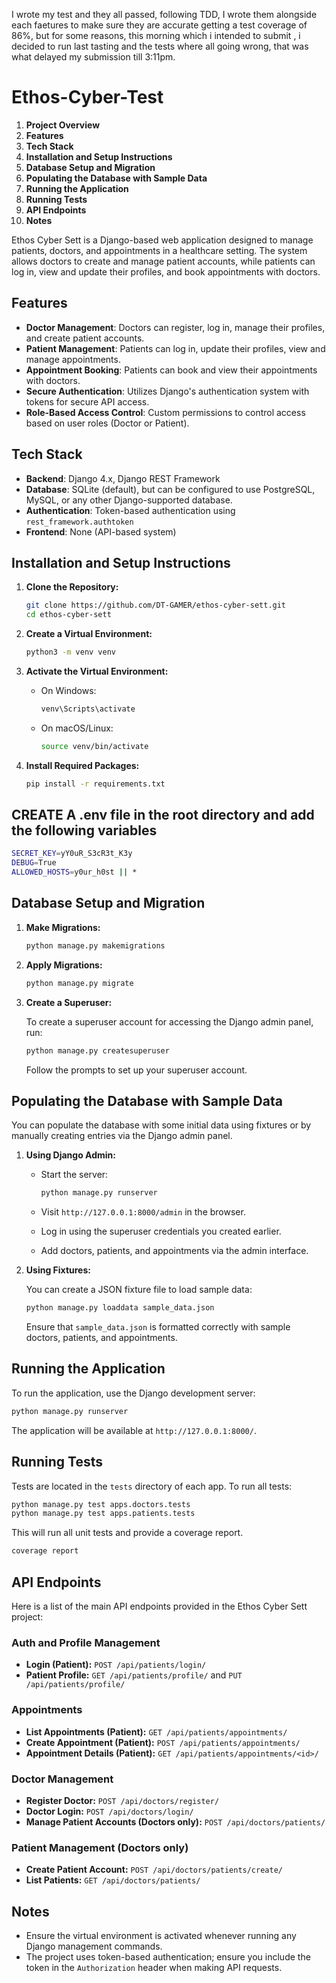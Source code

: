 I wrote my test and they all passed, following TDD, I wrote them alongside each faetures to make sure they are accurate getting a test coverage of 86%, but for some reasons, this morning which i intended to submit , i decided to run last tasting and the tests where all going wrong, that was what delayed my submission till 3:11pm.

# Ethos-Cyber-Test

1. **Project Overview**
2. **Features**
3. **Tech Stack**
4. **Installation and Setup Instructions**
5. **Database Setup and Migration**
6. **Populating the Database with Sample Data**
7. **Running the Application**
8. **Running Tests**
9. **API Endpoints**
10. **Notes**


Ethos Cyber Sett is a Django-based web application designed to manage patients, doctors, and appointments in a healthcare setting. The system allows doctors to create and manage patient accounts, while patients can log in, view and update their profiles, and book appointments with doctors.

## Features

- **Doctor Management**: Doctors can register, log in, manage their profiles, and create patient accounts.
- **Patient Management**: Patients can log in, update their profiles, view and manage appointments.
- **Appointment Booking**: Patients can book and view their appointments with doctors.
- **Secure Authentication**: Utilizes Django's authentication system with tokens for secure API access.
- **Role-Based Access Control**: Custom permissions to control access based on user roles (Doctor or Patient).

## Tech Stack

- **Backend**: Django 4.x, Django REST Framework
- **Database**: SQLite (default), but can be configured to use PostgreSQL, MySQL, or any other Django-supported database.
- **Authentication**: Token-based authentication using `rest_framework.authtoken`
- **Frontend**: None (API-based system)

## Installation and Setup Instructions

1. **Clone the Repository:**

   ```bash
   git clone https://github.com/DT-GAMER/ethos-cyber-sett.git
   cd ethos-cyber-sett
   ```

2. **Create a Virtual Environment:**

   ```bash
   python3 -m venv venv
   ```

3. **Activate the Virtual Environment:**

   - On Windows:

     ```bash
     venv\Scripts\activate
     ```

   - On macOS/Linux:

     ```bash
     source venv/bin/activate
     ```

4. **Install Required Packages:**

   ```bash
   pip install -r requirements.txt
   ```
## CREATE A .env file in the root directory and add the following variables
```bash
SECRET_KEY=yY0uR_S3cR3t_K3y
DEBUG=True
ALLOWED_HOSTS=y0ur_h0st || *
```

## Database Setup and Migration

1. **Make Migrations:**

   ```bash
   python manage.py makemigrations
   ```

2. **Apply Migrations:**

   ```bash
   python manage.py migrate
   ```

3. **Create a Superuser:**

   To create a superuser account for accessing the Django admin panel, run:

   ```bash
   python manage.py createsuperuser
   ```

   Follow the prompts to set up your superuser account.

## Populating the Database with Sample Data

You can populate the database with some initial data using fixtures or by manually creating entries via the Django admin panel.

1. **Using Django Admin:**

   - Start the server:

     ```bash
     python manage.py runserver
     ```

   - Visit `http://127.0.0.1:8000/admin` in the browser.
   - Log in using the superuser credentials you created earlier.
   - Add doctors, patients, and appointments via the admin interface.

2. **Using Fixtures:**

   You can create a JSON fixture file to load sample data:

   ```bash
   python manage.py loaddata sample_data.json
   ```

   Ensure that `sample_data.json` is formatted correctly with sample doctors, patients, and appointments.

## Running the Application

To run the application, use the Django development server:

```bash
python manage.py runserver
```

The application will be available at `http://127.0.0.1:8000/`.

## Running Tests

Tests are located in the `tests` directory of each app. To run all tests:

```bash
python manage.py test apps.doctors.tests
python manage.py test apps.patients.tests
```

This will run all unit tests and provide a coverage report.

```bash
coverage report
```

## API Endpoints

Here is a list of the main API endpoints provided in the Ethos Cyber Sett project:

### **Auth and Profile Management**

- **Login (Patient):** `POST /api/patients/login/`
- **Patient Profile:** `GET /api/patients/profile/` and `PUT /api/patients/profile/`

### **Appointments**

- **List Appointments (Patient):** `GET /api/patients/appointments/`
- **Create Appointment (Patient):** `POST /api/patients/appointments/`
- **Appointment Details (Patient):** `GET /api/patients/appointments/<id>/`

### **Doctor Management**

- **Register Doctor:** `POST /api/doctors/register/`
- **Doctor Login:** `POST /api/doctors/login/`
- **Manage Patient Accounts (Doctors only):** `POST /api/doctors/patients/`

### **Patient Management (Doctors only)**

- **Create Patient Account:** `POST /api/doctors/patients/create/`
- **List Patients:** `GET /api/doctors/patients/`

## Notes

- Ensure the virtual environment is activated whenever running any Django management commands.
- The project uses token-based authentication; ensure you include the token in the `Authorization` header when making API requests.
